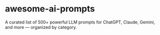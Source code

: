 # awesome-ai-prompts
A curated list of 500+ powerful LLM prompts for ChatGPT, Claude, Gemini, and more — organized by category.
